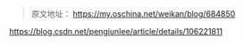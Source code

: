 > 原文地址： <https://my.oschina.net/weikan/blog/684850>

https://blog.csdn.net/pengjunlee/article/details/106221811